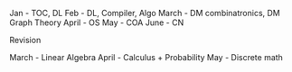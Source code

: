 Jan - TOC, DL
Feb - DL, Compiler, Algo
March - DM combinatronics, DM Graph Theory
April - OS
May - COA
June - CN

Revision

March - Linear Algebra
April - Calculus + Probability
May - Discrete math

